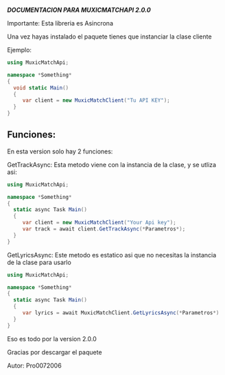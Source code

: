 ***DOCUMENTACION PARA MUXICMATCHAPI 2.0.0***

Importante: Esta libreria es Asincrona

Una vez hayas instalado el paquete tienes que instanciar la clase cliente

Ejemplo:
```C#
using MuxicMatchApi;

namespace *Something*
{
  void static Main()
  {
     var client = new MuxicMatchClient("Tu API KEY");
  }
}
```

## Funciones:
En esta version solo hay 2 funciones:

GetTrackAsync: Esta metodo viene con la instancia de la clase, y se utliza asi:

```C#
using MuxicMatchApi;

namespace *Something*
{
  static async Task Main()
  {
     var client = new MuxicMatchClient("Your Api key");
     var track = await client.GetTrackAsync(*Parametros*);
  }
}
```

GetLyricsAsync: Este metodo es estatico asi que no necesitas la instancia de la clase para usarlo

```C#
using MuxicMatchApi;

namespace *Something*
{
  static async Task Main()
  {
     var lyrics = await MuxicMatchClient.GetLyricsAsync(*Parametros*)
  }
}
```


Eso es todo por la version 2.0.0

Gracias por descargar el paquete

Autor: Pro0072006

